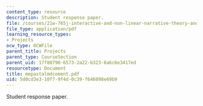 ```yaml
---
content_type: resource
description: Student response paper.
file: /courses/21w-765j-interactive-and-non-linear-narrative-theory-and-practice-spring-2004/5d0cd3e310f79f4d0c39f646098e69b9_mepastalmdcoment.pdf
file_type: application/pdf
learning_resource_types:
- Projects
ocw_type: OCWFile
parent_title: Projects
parent_type: CourseSection
parent_uid: 17f80790-6573-2a22-b323-8a6c6e3417ed
resourcetype: Document
title: mepastalmdcoment.pdf
uid: 5d0cd3e3-10f7-9f4d-0c39-f646098e69b9
---
```

Student response paper.

